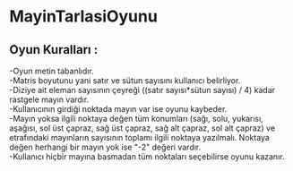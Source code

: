 # MayinTarlasiOyunu
## Oyun Kuralları :

-Oyun metin tabanlıdır.
<br/>
-Matris boyutunu yani satır ve sütun sayısını kullanıcı belirliyor.
<br/>
-Diziye ait eleman sayısının çeyreği ((satır sayısı*sütun sayısı) / 4) kadar rastgele mayın vardır.
<br/>
-Kullanıcının girdiği noktada mayın var ise oyunu kaybeder.
<br/>
-Mayın yoksa ilgili noktaya değen tüm konumları (sağı, solu, yukarısı, aşağısı, sol üst çapraz, sağ üst çapraz, sağ alt çapraz, sol alt çapraz) ve etrafındaki mayınların sayısının toplamı ilgili noktaya yazılmalı. Noktaya değen herhangi bir mayın yok ise "-2" değeri vardır.
<br/>
-Kullanıcı hiçbir mayına basmadan tüm noktaları seçebilirse oyunu kazanır.
